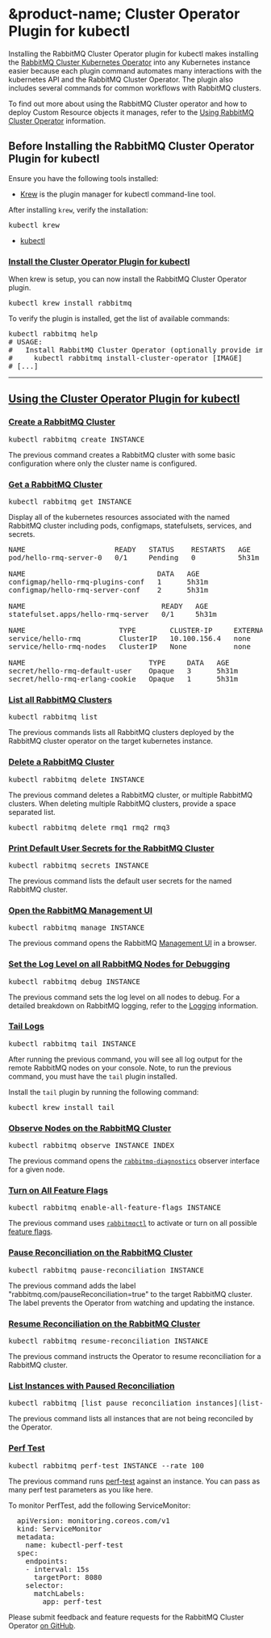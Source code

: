 # &product-name; Cluster Operator Plugin for kubectl

Installing the RabbitMQ Cluster Operator plugin for kubectl makes installing the [RabbitMQ Cluster Kubernetes Operator](./operator-overview.html) into any Kubernetes instance easier because each plugin command automates many interactions with the kubernetes API and the RabbitMQ Cluster Operator. The plugin also includes several commands for common workflows with RabbitMQ clusters.

To find out more about using the RabbitMQ Cluster operator and how to deploy Custom Resource objects it manages, refer to the
[Using RabbitMQ Cluster Operator](./using-operator.html) information.

## Before Installing the RabbitMQ Cluster Operator Plugin for kubectl

Ensure you have the following tools installed: 

* [Krew](https://krew.sigs.k8s.io/docs/user-guide/setup/install/) is the plugin manager for kubectl command-line tool. 

After installing `krew`, verify the installation:

<pre class="lang-bash">
kubectl krew
</pre>

* [kubectl](https://kubernetes.io/docs/tasks/tools/) 

### <a id='install' class='anchor' href='#install'>Install the Cluster Operator Plugin for kubectl</a>

When krew is setup, you can now install the RabbitMQ Cluster Operator plugin.

<pre class="lang-bash">
kubectl krew install rabbitmq
</pre>

To verify the plugin is installed, get the list of available commands:

<pre class="lang-bash">
kubectl rabbitmq help
# USAGE:
#   Install RabbitMQ Cluster Operator (optionally provide image to use a relocated image or a specific version)
#     kubectl rabbitmq install-cluster-operator [IMAGE]
# [...]
</pre>

---
## <a id='using' class='anchor' href='#using'>Using the Cluster Operator Plugin for kubectl</a>

### <a id='create-rmq' class='anchor' href='#create-rmq'>Create a RabbitMQ Cluster</a>

<pre class="lang-bash">
kubectl rabbitmq create INSTANCE
</pre>

The previous command creates a RabbitMQ cluster with some basic configuration where only the cluster name is configured.

### <a id='get-rmq' class='anchor' href='#get-rmq'>Get a RabbitMQ Cluster</a>

<pre class="lang-bash">
kubectl rabbitmq get INSTANCE
</pre>

Display all of the kubernetes resources associated with the named RabbitMQ cluster including pods, configmaps, statefulsets, services, and secrets.

<pre class="lang-bash">
NAME                     READY   STATUS    RESTARTS   AGE
pod/hello-rmq-server-0   0/1     Pending   0          5h31m

NAME                               DATA   AGE
configmap/hello-rmq-plugins-conf   1      5h31m
configmap/hello-rmq-server-conf    2      5h31m

NAME                                READY   AGE
statefulset.apps/hello-rmq-server   0/1     5h31m

NAME                      TYPE        CLUSTER-IP     EXTERNAL-IP   PORT(S)              AGE
service/hello-rmq         ClusterIP   10.100.156.4   none        5672/TCP,15672/TCP   5h31m
service/hello-rmq-nodes   ClusterIP   None           none        4369/TCP,25672/TCP   5h31m

NAME                             TYPE     DATA   AGE
secret/hello-rmq-default-user    Opaque   3      5h31m
secret/hello-rmq-erlang-cookie   Opaque   1      5h31m
</pre>

### <a id='list-rmq' class='anchor' href='#list-rmq'>List all RabbitMQ Clusters</a>

<pre class="lang-bash">
kubectl rabbitmq list
</pre>

The previous commands lists all RabbitMQ clusters deployed by the RabbitMQ cluster operator on the target kubernetes instance.

### <a id='delete-rmq' class='anchor' href='#delete-plugin'>Delete a RabbitMQ Cluster</a>

<pre class="lang-bash">
kubectl rabbitmq delete INSTANCE
</pre>

The previous command deletes a RabbitMQ cluster, or multiple RabbitMQ clusters. When deleting multiple RabbitMQ clusters, provide a space
separated list.

<pre class="lang-bash">
kubectl rabbitmq delete rmq1 rmq2 rmq3
</pre>

### <a id='secrets' class='anchor' href='#secrets'>Print Default User Secrets for the RabbitMQ Cluster</a>

<pre class="lang-bash">
kubectl rabbitmq secrets INSTANCE
</pre>

The previous command lists the default user secrets for the named RabbitMQ cluster.

### <a id='manage' class='anchor' href='#manage'>Open the RabbitMQ Management UI</a>

<pre class="lang-bash">
kubectl rabbitmq manage INSTANCE
</pre>

The previous command opens the RabbitMQ [Management UI](../../management.html) in a browser.

### <a id='debug' class='anchor' href='#debug'>Set the Log Level on all RabbitMQ Nodes for Debugging</a>

<pre class="lang-bash">
kubectl rabbitmq debug INSTANCE
</pre>

The previous command sets the log level on all nodes to debug. For a detailed breakdown on RabbitMQ logging, refer to the [Logging](../../logging.html) information.

### <a id='tail' class='anchor' href='#tail'>Tail Logs</a>

<pre class="lang-bash">
kubectl rabbitmq tail INSTANCE
</pre>

After running the previous command, you will see all log output for the remote RabbitMQ nodes on your console. Note, to run the previous command, you must have the `tail` plugin installed.

Install the `tail` plugin by running the following command:

<pre class="lang-bash">
kubectl krew install tail
</pre>

### <a id='observe' class='anchor' href='#observe'>Observe Nodes on the RabbitMQ Cluster</a>

<pre class="lang-bash">
kubectl rabbitmq observe INSTANCE INDEX
</pre>

The previous command opens the [`rabbitmq-diagnostics`](../../rabbitmq-diagnostics.8.html) observer interface for a given node.

### <a id='feature-flags' class='anchor' href='#feature-flags'>Turn on All Feature Flags</a>

<pre class="lang-bash">
kubectl rabbitmq enable-all-feature-flags INSTANCE 
</pre>

The previous command uses [`rabbitmqctl`](../../cli.html) to activate or turn on all possible [feature flags](../../feature-flags.html).

### <a id='pause-reconciliation' class='anchor' href='#pause-reconciliation'>Pause Reconciliation on the RabbitMQ Cluster</a>

<pre class="lang-bash">
kubectl rabbitmq pause-reconciliation INSTANCE 
</pre>

The previous command adds the label "rabbitmq.com/pauseReconciliation=true" to the target RabbitMQ cluster. The label prevents the Operator from watching and updating the instance.

### <a id='resume-reconciliation' class='anchor' href='#resume-reconciliation'>Resume Reconciliation on the RabbitMQ Cluster</a>

<pre class="lang-bash">
kubectl rabbitmq resume-reconciliation INSTANCE 
</pre>

The previous command instructs the Operator to resume reconciliation for a RabbitMQ cluster.

### <a id='list-pause-reconciliation-instances' class='anchor' href='#list-pause-reconciliation-instances'>List Instances with Paused Reconciliation</a>

<pre class="lang-bash">
kubectl rabbitmq [list pause reconciliation instances](list-pause-reconciliation-instances) INSTANCE
</pre>

The previous command lists all instances that are not being reconciled by the Operator.

### <a id='perf-test' class='anchor' href='#perf-test'>Perf Test</a>

<pre class="lang-bash">
kubectl rabbitmq perf-test INSTANCE --rate 100
</pre>

The previous command runs [perf-test](https://rabbitmq.github.io/rabbitmq-perf-test/stable/htmlsingle/) against an instance. You can pass as many perf test parameters as you like here.

To monitor PerfTest, add the following ServiceMonitor:
<pre class="lang-yaml">
  apiVersion: monitoring.coreos.com/v1
  kind: ServiceMonitor
  metadata:
    name: kubectl-perf-test
  spec:
    endpoints:
    - interval: 15s
      targetPort: 8080
    selector:
      matchLabels:
        app: perf-test
</pre>

Please submit feedback and feature requests for the RabbitMQ Cluster Operator [on GitHub](https://github.com/rabbitmq/cluster-operator).
